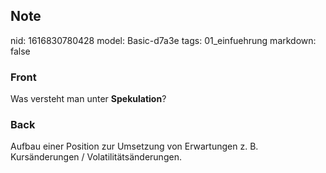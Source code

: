 ## Note
nid: 1616830780428
model: Basic-d7a3e
tags: 01_einfuehrung
markdown: false

### Front
Was versteht man unter <b>Spekulation</b>?

### Back
Aufbau einer Position zur Umsetzung von Erwartungen z. B. Kursänderungen / Volatilitätsänderungen.
